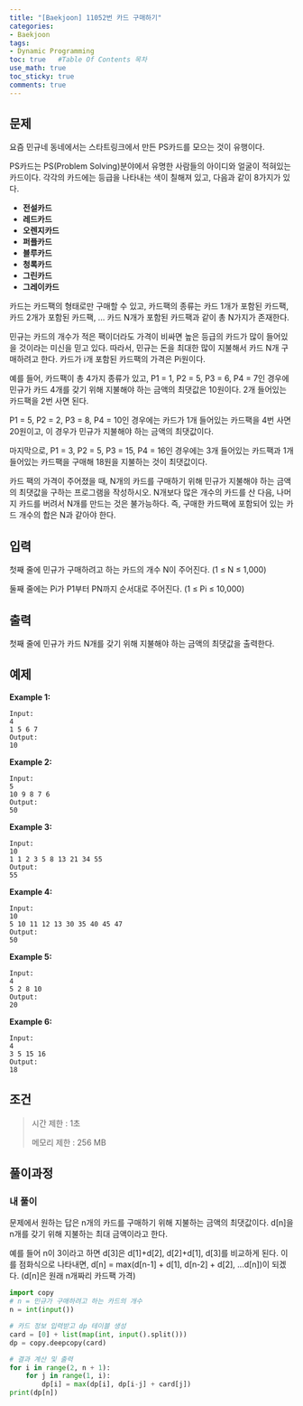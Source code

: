 ```yaml
---
title: "[Baekjoon] 11052번 카드 구매하기"
categories: 
- Baekjoon
tags:
- Dynamic Programming
toc: true   #Table Of Contents 목차 
use_math: true
toc_sticky: true
comments: true
---
```


## 문제

요즘 민규네 동네에서는 스타트링크에서 만든 PS카드를 모으는 것이 유행이다.

PS카드는 PS(Problem Solving)분야에서 유명한 사람들의 아이디와 얼굴이 적혀있는 카드이다. 각각의 카드에는 등급을 나타내는 색이 칠해져 있고, 다음과 같이 8가지가 있다.

- **전설카드**
- **레드카드**
- **오렌지카드**
- **퍼플카드**
- **블루카드**
- **청록카드**
- **그린카드**
- **그레이카드**

카드는 카드팩의 형태로만 구매할 수 있고, 카드팩의 종류는 카드 1개가 포함된 카드팩, 카드 2개가 포함된 카드팩, ... 카드 N개가 포함된 카드팩과 같이 총 N가지가 존재한다.

민규는 카드의 개수가 적은 팩이더라도 가격이 비싸면 높은 등급의 카드가 많이 들어있을 것이라는 미신을 믿고 있다. 따라서, 민규는 돈을 최대한 많이 지불해서 카드 N개 구매하려고 한다. 카드가 i개 포함된 카드팩의 가격은 Pi원이다.

예를 들어, 카드팩이 총 4가지 종류가 있고, P1 = 1, P2 = 5, P3 = 6, P4 = 7인 경우에 민규가 카드 4개를 갖기 위해 지불해야 하는 금액의 최댓값은 10원이다. 2개 들어있는 카드팩을 2번 사면 된다.

P1 = 5, P2 = 2, P3 = 8, P4 = 10인 경우에는 카드가 1개 들어있는 카드팩을 4번 사면 20원이고, 이 경우가 민규가 지불해야 하는 금액의 최댓값이다.

마지막으로, P1 = 3, P2 = 5, P3 = 15, P4 = 16인 경우에는 3개 들어있는 카드팩과 1개 들어있는 카드팩을 구매해 18원을 지불하는 것이 최댓값이다.

카드 팩의 가격이 주어졌을 때, N개의 카드를 구매하기 위해 민규가 지불해야 하는 금액의 최댓값을 구하는 프로그램을 작성하시오. N개보다 많은 개수의 카드를 산 다음, 나머지 카드를 버려서 N개를 만드는 것은 불가능하다. 즉, 구매한 카드팩에 포함되어 있는 카드 개수의 합은 N과 같아야 한다.

## 입력

첫째 줄에 민규가 구매하려고 하는 카드의 개수 N이 주어진다. (1 ≤ N ≤ 1,000)

둘째 줄에는 Pi가 P1부터 PN까지 순서대로 주어진다. (1 ≤ Pi ≤ 10,000)

## 출력

첫째 줄에 민규가 카드 N개를 갖기 위해 지불해야 하는 금액의 최댓값을 출력한다.

## 예제

**Example 1:**

```
Input: 
4
1 5 6 7
Output: 
10
```

**Example 2:**

```
Input:
5
10 9 8 7 6
Output:
50
```

**Example 3:**

```
Input:
10
1 1 2 3 5 8 13 21 34 55
Output:
55
```

**Example 4:**

```
Input:
10
5 10 11 12 13 30 35 40 45 47
Output:
50
```

**Example 5:**

```
Input:
4
5 2 8 10
Output:
20
```

**Example 6:**

```
Input:
4
3 5 15 16
Output:
18
```

## 조건

> 시간 제한 : 1초
>
> 메모리 제한 : 256 MB

## 풀이과정

### 내 풀이

문제에서 원하는 답은 n개의 카드를 구매하기 위해 지불하는 금액의 최댓값이다. d[n]을 n개를 갖기 위해 지불하는 최대 금액이라고 한다.

예를 들어 n이 3이라고 하면 d[3]은 d[1]+d[2], d[2]+d[1], d[3]를 비교하게 된다. 이를 점화식으로 나타내면, d[n] = max(d[n-1] + d[1], d[n-2] + d[2], ...d[n])이 되겠다. (d[n]은 원래 n개짜리 카드팩 가격)

```python
import copy
# n = 민규가 구매하려고 하는 카드의 개수
n = int(input())

# 카드 정보 입력받고 dp 테이블 생성
card = [0] + list(map(int, input().split()))
dp = copy.deepcopy(card)

# 결과 계산 및 출력
for i in range(2, n + 1):
    for j in range(1, i):
        dp[i] = max(dp[i], dp[i-j] + card[j])
print(dp[n])
```


